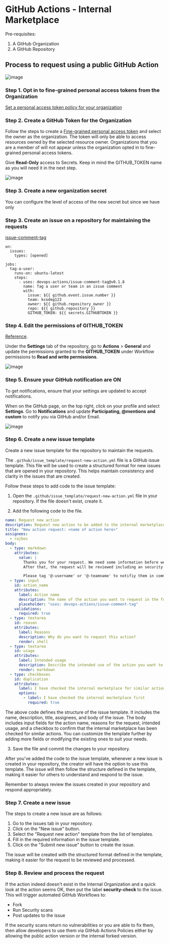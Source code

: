 # GitHub Actions - Internal Marketplace

Pre-requisites:
1. A GitHub Organization
2. A GitHub Repository

## Process to request using a public GitHub Action

![image](https://github.com/ContosoOrgOpenSource/OSS-Actions-Internal-Marketplace/assets/3813135/ba93c451-2ab8-4547-8f24-71d9dfc6baf1)

### Step 1. Opt in to fine-grained personal access tokens from the Organization

[Set a personal access token policy for your organization](https://docs.github.com/en/enterprise-cloud@latest/organizations/managing-programmatic-access-to-your-organization/setting-a-personal-access-token-policy-for-your-organization)


### Step 2. Create a GitHub Token for the Organization

Follow the steps to create a [Fine-grained personal access token](https://docs.github.com/en/enterprise-cloud@latest/authentication/keeping-your-account-and-data-secure/managing-your-personal-access-tokens#creating-a-fine-grained-personal-access-token) and select the owner as the organization. The token will only be able to access resources owned by the selected resource owner. Organizations that you are a member of will not appear unless the organization opted in to fine-grained personal access tokens. 

Give **Read-Only** access to Secrets. Keep in mind the GITHUB_TOKEN name as you will need it in the next step.

![image](https://github.com/kcodeg123/GHActions-Internal-Marketplace/assets/3813135/3f9fe67a-fe2e-4c5d-83d1-e1debd8689b7)

### Step 3. Create a new organization secret

You can configure the level of access of the new secret but since we have only 

### Step 3. Create an issue on a repository for maintaining the requests

[issue-comment-tag](https://github.com/marketplace/actions/issue-comment-tag)

    on:
      issues:
        types: [opened]
        
    jobs:
      tag-a-user:
        runs-on: ubuntu-latest
        steps: 
          - uses: devops-actions/issue-comment-tag@v0.1.8
            name: Tag a user or team in an issue comment
            with: 
              issue: ${{ github.event.issue.number }}
              team: kcodeg123
              owner: ${{ github.repository_owner }}
              repo: ${{ github.repository }}
              GITHUB_TOKEN: ${{ secrets.GITHUBTOKEN }}

### Step 4. Edit the permissions of GITHUB_TOKEN

[Reference](https://docs.github.com/en/actions/security-guides/automatic-token-authentication).

Under the **Settings** tab of the repository, go to **Actions** > **General** and update the permissions granted to the **GITHUB_TOKEN** under Workflow permissions to **Read and write permissions**.  

![image](https://github.com/kcodeg123/GHActions-Internal-Marketplace/assets/3813135/fbab478f-f362-4dd1-916b-e82315edf900)

### Step 5. Ensure your GitHub notification are ON

To get notifications, ensure that your settings are updated to accept notifications.

When on the GitHub page, on the top right, click on your profile and select **Settings**. Go to **Notifications** and update **Participating, @mentions and custom** to notify you via GitHub and/or Email.

![image](https://github.com/kcodeg123/GHActions-Internal-Marketplace/assets/3813135/c4ceeb61-a0ac-4056-8271-8226dc41bf2b)

### Step 6. Create a new issue template

Create a new issue template for the repository to maintain the requests. 

The `.github/issue_template/request-new-action.yml` file is a GitHub issue template. This file will be used to create a structured format for new issues that are opened in your repository. This helps maintain consistency and clarity in the issues that are created.

Follow these steps to add code to the issue template:

1. Open the `.github/issue_template/request-new-action.yml` file in your repository. If the file doesn't exist, create it.

2. Add the following code to the file.

```yml
name: Request new action
description: Request new action to be added to the internal marketplace
title: "New action request: <name of action here>"
assignees:
  - rajbos
body:
  - type: markdown
    attributes:
      value: |
        Thanks you for your request. We need some information before we can proceed.
        After that, the request will be reviewed including an security assesment. Process tracking will happen inside this issue.

        Please tag '@-username' or '@-teamname' to notifiy them in comments.
  - type: input
    id: action_name
    attributes:
      label: Action name
      description: The name of the action you want to request in the format owner/repository
      placeholder: "uses: devops-actions/issue-comment-tag"
    validations:
      required: true
  - type: textarea
    id: reason
    attributes:
      label: Reasons
      description: Why do you want to request this action?
      render: shell
  - type: textarea
    id: usage
    attributes:
      label: Intended usage
      description: Describe the intended use of the action you want to request, include example repositories if you can.
      render: markdown
  - type: checkboxes
    id: duplication
    attributes:
      label: I have checked the internal marketplace for similar actions and couldn't find one that works for us.
      options:
        - label: I have checked the internal marketplace first
          required: true
```

The above code defines the structure of the issue template. It includes the name, description, title, assignees, and body of the issue. The body includes input fields for the action name, reasons for the request, intended usage, and a checkbox to confirm that the internal marketplace has been checked for similar actions. You can customize the template further by adding more fields or modifying the existing ones to suit your needs.

3. Save the file and commit the changes to your repository.

After you've added the code to the issue template, whenever a new issue is created in your repository, the creator will have the option to use this template. The issue will then follow the structure defined in the template, making it easier for others to understand and respond to the issue.

Remember to always review the issues created in your repository and respond appropriately.

### Step 7. Create a new issue

The steps to create a new issue are as follows:

1. Go to the issues tab in your repository.
2. Click on the "New issue" button.
3. Select the "Request new action" template from the list of templates.
4. Fill in the required information in the issue template.
5. Click on the "Submit new issue" button to create the issue.

The issue will be created with the structured format defined in the template, making it easier for the request to be reviewed and processed.

### Step 8. Review and process the request

If the action indeed doesn't exist in the Internal Organization and a quick look at the action seems OK, then put the label **security-check** to the issue. This will trigger automated GitHub Workflows to:
* Fork
* Run Security scans
* Post updates to the issue

If the security scans return no vulnerabilities or you are able to fix them, then allow developers to use them via GitHub Actions Policies either by allowing the public action version or the internal forked version.
